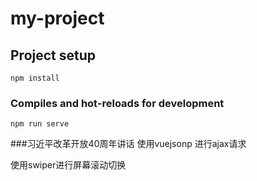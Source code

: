 # my-project

## Project setup
```
npm install
```

### Compiles and hot-reloads for development
```
npm run serve
```

###习近平改革开放40周年讲话
使用vuejsonp 进行ajax请求

使用swiper进行屏幕滚动切换

